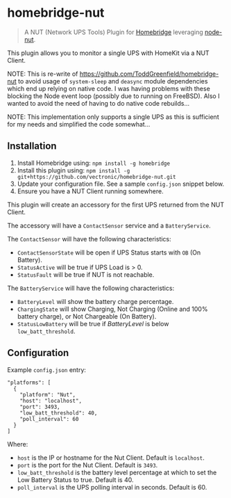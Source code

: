 # homebridge-nut
> A NUT (Network UPS Tools) Plugin for [Homebridge](https://github.com/nfarina/homebridge) leveraging [node-nut](https://github.com/skarcha/node-nut). 

This plugin allows you to monitor a single UPS with HomeKit via a NUT Client.

NOTE: This is re-write of https://github.com/ToddGreenfield/homebridge-nut to avoid usage of `system-sleep` and 
`deasync` module dependencies which end up relying on native code. I was having problems with these blocking the
Node event loop (possibly due to running on FreeBSD). Also I wanted to avoid the need of having to do native code rebuilds...

NOTE: This implementation only supports a single UPS as this is sufficient for my needs and simplified the code somewhat...

## Installation
1. Install Homebridge using: `npm install -g homebridge`
1. Install this plugin using: `npm install -g git+https://github.com/vectronic/homebridge-nut.git`
1. Update your configuration file. See a sample `config.json` snippet below.
1. Ensure you have a NUT Client running somewhere.

This plugin will create an accessory for the first UPS returned from the NUT Client.

The accessory will have a `ContactSensor` service and a `BatteryService`.

The `ContactSensor` will have the following characteristics:

* `ContactSensorState` will be open if UPS Status starts with `OB` (On Battery).
* `StatusActive` will be true if UPS Load is > 0.
* `StatusFault` will be true if NUT is not reachable.

The `BatteryService` will have the following characteristics:
 
* `BatteryLevel` will show the battery charge percentage.
* `ChargingState` will show Charging, Not Charging (Online and 100% battery charge), or Not Chargeable (On Battery).
* `StatusLowBattery` will be true if *BatteryLevel* is below `low_batt_threshold`.

## Configuration

Example `config.json` entry:

```
"platforms": [
  {
    "platform": "Nut",
    "host": "localhost",
    "port": 3493,
    "low_batt_threshold": 40,
    "poll_interval": 60
  }
]
```

Where:

* `host` is the IP or hostname for the Nut Client. Default is `localhost`.
* `port` is the port for the Nut Client. Default is `3493`.
* `low_batt_threshold` is the	battery level percentage at which to set the Low Battery Status to true. Default is 40.
* `poll_interval` is the UPS polling interval in seconds. Default is 60.
